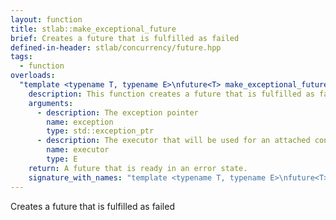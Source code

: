 ```yaml
---
layout: function
title: stlab::make_exceptional_future
brief: Creates a future that is fulfilled as failed
defined-in-header: stlab/concurrency/future.hpp
tags:
  - function
overloads:
  "template <typename T, typename E>\nfuture<T> make_exceptional_future(std::exception_ptr, E)":
    description: This function creates a future that is fulfilled as failed.
    arguments:
      - description: The exception pointer
        name: exception
        type: std::exception_ptr
      - description: The executor that will be used for an attached continuation
        name: executor
        type: E
    return: A future that is ready in an error state.
    signature_with_names: "template <typename T, typename E>\nfuture<T> make_exceptional_future(std::exception_ptr exception, E executor)"
---
```

Creates a future that is fulfilled as failed
